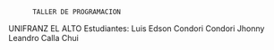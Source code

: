           TALLER DE PROGRAMACION
UNIFRANZ EL ALTO
Estudiantes: Luis Edson Condori Condori
             Jhonny Leandro Calla Chui
